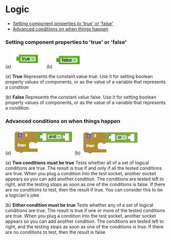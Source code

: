 # Logic

* [Setting component properties to 'true' or 'false'](logic.md#setting-component-properties-to-true-or-false)
* [Advanced conditions on when things happen](logic.md#advanced-conditions-on-when-things-happen)

### Setting component properties to 'true' or 'false'

\(a\) ![](../../../.gitbook/assets/logic-blocks-1.png) \(b\) ![](../../../.gitbook/assets/logic-blocks-2.png)

\(a\) **True** Represents the constant value true. Use it for setting boolean property values of components, or as the value of a variable that represents a condition

\(b\) **False** Represents the constant value false. Use it for setting boolean property values of components, or as the value of a variable that represents a condition.

### Advanced conditions on when things happen

\(a\) ![](../../../.gitbook/assets/logic-blocks-3.png)\(b\) ![](../../../.gitbook/assets/logic-blocks-4.png)

\(a\) **Two conditions must be true** Tests whether all of a set of logical conditions are true. The result is true if and only if all the tested conditions are true. When you plug a condition into the test socket, another socket appears so you can add another condition. The conditions are tested left to right, and the testing stops as soon as one of the conditions is false. If there are no conditions to test, then the result if true. You can consider this to be a logician's joke

\(b\) **Either condition must be true** Tests whether any of a set of logical conditions are true. The result is true if one or more of the tested conditions are true. When you plug a condition into the test socket, another socket appears so you can add another condition. The conditions are tested left to right, and the testing stops as soon as one of the conditions is true. If there are no conditions to test, then the result is false

